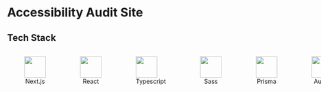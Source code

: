 <h1>Accessibility Audit Site</h1>
<h2>Tech Stack</h2>
<div style="display:flex; justify-content:space-around">
    <figure>
        <img style="height:50px" src="https://cdn.jsdelivr.net/gh/devicons/devicon@latest/icons/nextjs/nextjs-original.svg"/>
        <figcaption style="text-align: center">Next.js</figcaption>
    </figure>
    <figure>
        <img style="height:50px" src="https://cdn.jsdelivr.net/gh/devicons/devicon@latest/icons/react/react-original.svg"/>
        <figcaption style="text-align: center">React</figcaption>
    </figure>
    <figure>
        <img style="height:50px" src="https://cdn.jsdelivr.net/gh/devicons/devicon@latest/icons/typescript/typescript-original.svg"/>
        <figcaption style="text-align: center">Typescript</figcaption>
    </figure>
    <figure>
        <img style="height:50px" src="https://cdn.jsdelivr.net/gh/devicons/devicon@latest/icons/sass/sass-original.svg"/>
        <figcaption style="text-align: center">Sass</figcaption>
    </figure>
    <figure>
        <img style="height:50px" src="https://cdn.jsdelivr.net/gh/devicons/devicon@latest/icons/prisma/prisma-original.svg"/>
        <figcaption style="text-align: center">Prisma</figcaption>
    </figure>
    <figure>
        <img style="height:50px" src="https://www.vectorlogo.zone/logos/auth0/auth0-icon.svg"/>
        <figcaption style="text-align: center">Auth0</figcaption>
    </figure>
</div>
